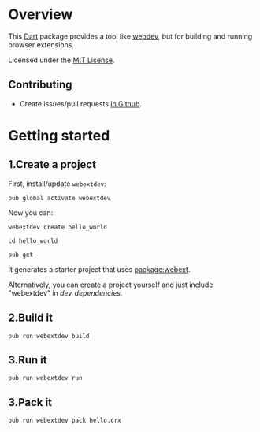 # Overview
This [Dart](https://dartlang.org) package provides a tool like
[webdev](https://pub.dev/packages/webdev), but for building and running browser extensions.

Licensed under the [MIT License](LICENSE).

## Contributing
  * Create issues/pull requests [in Github](https://github.com/terrier989/webext).

# Getting started
## 1.Create a project
First, install/update `webextdev`:
```
pub global activate webextdev
```

Now you can:
```
webextdev create hello_world

cd hello_world

pub get
```

It generates a starter project that uses [package:webext](https://pub.dev/packages/webext).

Alternatively, you can create a project yourself and just include "webextdev" in _dev_dependencies_.

## 2.Build it
```
pub run webextdev build
```

## 3.Run it
```
pub run webextdev run
```

## 3.Pack it
```
pub run webextdev pack hello.crx
```
